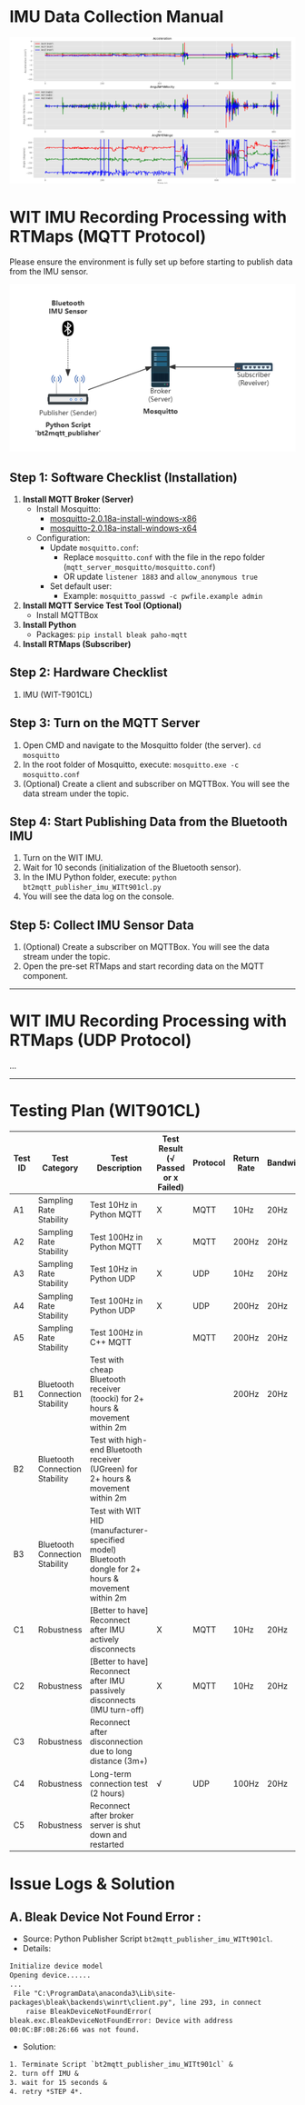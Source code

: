 # IMU Data Collection Manual

![IMU Visulization Demo](https://github.com/yyt1208732230/Zoe_IMUs/blob/main/20240610084013_IMU_headmovement.png "IMU Demo")

# WIT IMU Recording Processing with RTMaps (MQTT Protocol)

Please ensure the environment is fully set up before starting to publish data from the IMU sensor.

![Data transmission topology diagram](https://github.com/yyt1208732230/Zoe_IMUs/blob/main/WIT_BWT901CL/mqtt_server_mosquitto/MQTT.png "MQTT Topology")

## Step 1: Software Checklist (Installation)

1. **Install MQTT Broker (Server)**
   - Install Mosquitto:
     - [mosquitto-2.0.18a-install-windows-x86](https://mosquitto.org/files/binary/win64/mosquitto-2.0.18-install-windows-x64.exe)
     - [mosquitto-2.0.18a-install-windows-x64](https://mosquitto.org/files/binary/win32/mosquitto-2.0.18-install-windows-x86.exe)
   - Configuration:
     - Update `mosquitto.conf`:
       - Replace `mosquitto.conf` with the file in the repo folder (`mqtt_server_mosquitto/mosquitto.conf`)
       - OR update `listener 1883` and `allow_anonymous true`
     - Set default user:
       - Example: `mosquitto_passwd -c pwfile.example admin`
2. **Install MQTT Service Test Tool (Optional)**
   - Install MQTTBox
3. **Install Python**
   - Packages: `pip install bleak paho-mqtt`
4. **Install RTMaps (Subscriber)**

## Step 2: Hardware Checklist

1. IMU (WIT-T901CL)

## Step 3: Turn on the MQTT Server

1. Open CMD and navigate to the Mosquitto folder (the server).
   `cd mosquitto`
2. In the root folder of Mosquitto, execute:
   `mosquitto.exe -c mosquitto.conf`
3. (Optional) Create a client and subscriber on MQTTBox. You will see the data stream under the topic.

## Step 4: Start Publishing Data from the Bluetooth IMU

1. Turn on the WIT IMU.
2. Wait for 10 seconds (initialization of the Bluetooth sensor).
3. In the IMU Python folder, execute:
   `python bt2mqtt_publisher_imu_WITt901cl.py`
4. You will see the data log on the console.

## Step 5: Collect IMU Sensor Data

1. (Optional) Create a subscriber on MQTTBox. You will see the data stream under the topic.
2. Open the pre-set RTMaps and start recording data on the MQTT component.

---

# WIT IMU Recording Processing with RTMaps (UDP Protocol)

...

---

# Testing Plan (WIT901CL)

| Test ID | Test Category                  | Test Description                                                                                     | Test Result (√ Passed or x Failed) | Protocol | Return Rate | Bandwith | Compilation language | Distance | Adapter |
| ------- | ------------------------------ | ---------------------------------------------------------------------------------------------------- | ----------------------------------- | -------- | ----------- | -------- | -------------------- | -------- | ------- |
| A1      | Sampling Rate Stability        | Test 10Hz in Python MQTT                                                                             | X                                   | MQTT     | 10Hz        | 20Hz     | Python               | ±1m     | toocki  |
| A2      | Sampling Rate Stability        | Test 100Hz in Python MQTT                                                                            | X                                   | MQTT     | 200Hz       | 20Hz     | Python               | <20cm    | toocki  |
| A3      | Sampling Rate Stability        | Test 10Hz in Python UDP                                                                              | X                                   | UDP      | 10Hz        | 20Hz     | Python               | ±1m     | toocki  |
| A4      | Sampling Rate Stability        | Test 100Hz in Python UDP                                                                             | X                                   | UDP      | 200Hz       | 20Hz     | Python               | <20cm    | toocki  |
| A5      | Sampling Rate Stability        | Test 100Hz in C++ MQTT                                                                               |                                     | MQTT     | 200Hz       | 20Hz     | C++                  |          | toocki  |
| B1      | Bluetooth Connection Stability | Test with cheap Bluetooth receiver (toocki) for 2+ hours & movement within 2m                        |                                     |          | 200Hz       | 20Hz     | Python               | <20cm    | toocki  |
| B2      | Bluetooth Connection Stability | Test with high-end Bluetooth receiver (UGreen) for 2+ hours & movement within 2m                    |                                     |          |             |          |                      |          |         |
| B3      | Bluetooth Connection Stability | Test with WIT HID (manufacturer-specified model) Bluetooth dongle for 2+ hours & movement within 2m |                                     |          |             |          |                      |          |         |
| C1      | Robustness                     | [Better to have] Reconnect after IMU actively disconnects                                            | X                                   | MQTT     | 10Hz        | 20Hz     | Python               | ±1m     | toocki  |
| C2      | Robustness                     | [Better to have] Reconnect after IMU passively disconnects (IMU turn-off)                            | X                                   | MQTT     | 10Hz        | 20Hz     | Python               | ±1m     | toocki  |
| C3      | Robustness                     | Reconnect after disconnection due to long distance (3m+)                                             |                                     |          |             |          |                      |          |         |
| C4      | Robustness                     | Long-term connection test (2 hours)                                                                  | √                                  | UDP      | 100Hz       | 20Hz     | Python               | <20cm    | toocki  |
| C5      | Robustness                     | Reconnect after broker server is shut down and restarted                                             |                                     |          |             |          |                      |          |         |

# Issue Logs & Solution

## A. Bleak Device Not Found Error :

- Source: Python Publisher Script `bt2mqtt_publisher_imu_WITt901cl`.
- Details:

```Found
Initialize device model
Opening device......
...
 File "C:\ProgramData\anaconda3\Lib\site-packages\bleak\backends\winrt\client.py", line 293, in connect
    raise BleakDeviceNotFoundError(
bleak.exc.BleakDeviceNotFoundError: Device with address 00:0C:BF:08:26:66 was not found.
```

- Solution:

```
1. Terminate Script `bt2mqtt_publisher_imu_WITt901cl` & 
2. turn off IMU & 
3. wait for 15 seconds & 
4. retry *STEP 4*.
```
